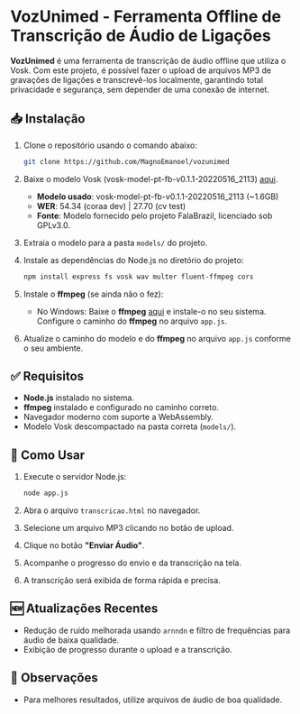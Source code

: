# VozUnimed - Ferramenta Offline de Transcrição de Áudio de Ligações

**VozUnimed** é uma ferramenta de transcrição de áudio offline que utiliza o Vosk. Com este projeto, é possível fazer o upload de arquivos MP3 de gravações de ligações e transcrevê-los localmente, garantindo total privacidade e segurança, sem depender de uma conexão de internet.

## 📥 Instalação

1. Clone o repositório usando o comando abaixo:
    ```bash
    git clone https://github.com/MagnoEmanoel/vozunimed
    ```

2. Baixe o modelo Vosk (vosk-model-pt-fb-v0.1.1-20220516_2113) [aqui](https://alphacephei.com/vosk/models).
   - **Modelo usado**: vosk-model-pt-fb-v0.1.1-20220516_2113 (~1.6GB)
   - **WER**: 54.34 (coraa dev) | 27.70 (cv test)
   - **Fonte**: Modelo fornecido pelo projeto FalaBrazil, licenciado sob GPLv3.0.

3. Extraia o modelo para a pasta `models/` do projeto.

4. Instale as dependências do Node.js no diretório do projeto:
    ```bash
    npm install express fs vosk wav multer fluent-ffmpeg cors
    ```

5. Instale o **ffmpeg** (se ainda não o fez):
   - No Windows: Baixe o **ffmpeg** [aqui](https://ffmpeg.org/download.html) e instale-o no seu sistema. Configure o caminho do **ffmpeg** no arquivo `app.js`.

6. Atualize o caminho do modelo e do **ffmpeg** no arquivo `app.js` conforme o seu ambiente.

## ✅ Requisitos

- **Node.js** instalado no sistema.
- **ffmpeg** instalado e configurado no caminho correto.
- Navegador moderno com suporte a WebAssembly.
- Modelo Vosk descompactado na pasta correta (`models/`).

## 🚀 Como Usar

1. Execute o servidor Node.js:
    ```bash
    node app.js
    ```

2. Abra o arquivo `transcricao.html` no navegador.

3. Selecione um arquivo MP3 clicando no botão de upload.

4. Clique no botão **"Enviar Áudio"**.

5. Acompanhe o progresso do envio e da transcrição na tela.

6. A transcrição será exibida de forma rápida e precisa.

## 🆕 Atualizações Recentes

- Redução de ruído melhorada usando `arnndn` e filtro de frequências para áudio de baixa qualidade.
- Exibição de progresso durante o upload e a transcrição.

## 📌 Observações

- Para melhores resultados, utilize arquivos de áudio de boa qualidade.
